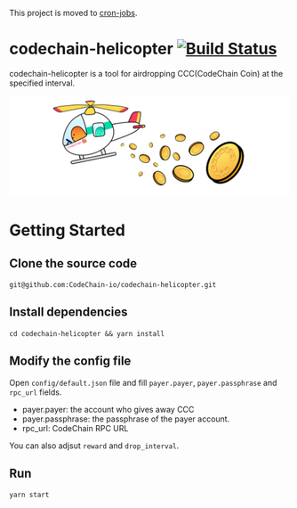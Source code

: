 This project is moved to [cron-jobs](https://github.com/CodeChain-io/cron-jobs/tree/master/helicopter).

# codechain-helicopter [![Build Status](https://travis-ci.org/CodeChain-io/codechain-helicopter.svg?branch=master)](https://travis-ci.org/CodeChain-io/codechain-helicopter)

codechain-helicopter is a tool for airdropping CCC(CodeChain Coin) at the specified interval.

![helicopter](https://raw.githubusercontent.com/CodeChain-io/codechain-helicopter/master/resource/helicopter.png)

# Getting Started

## Clone the source code

```
git@github.com:CodeChain-io/codechain-helicopter.git
```

## Install dependencies

```
cd codechain-helicopter && yarn install
```

## Modify the config file

Open `config/default.json` file and fill `payer.payer`, `payer.passphrase` and `rpc_url` fields.

- payer.payer: the account who gives away CCC
- payer.passphrase: the passphrase of the payer account.
- rpc_url: CodeChain RPC URL

You can also adjsut `reward` and `drop_interval`.

## Run

```
yarn start
```
